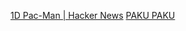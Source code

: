 
[1D Pac-Man | Hacker News](https://news.ycombinator.com/item?id=38845510)
[PAKU PAKU](https://abagames.github.io/crisp-game-lib-11-games/?pakupaku)
